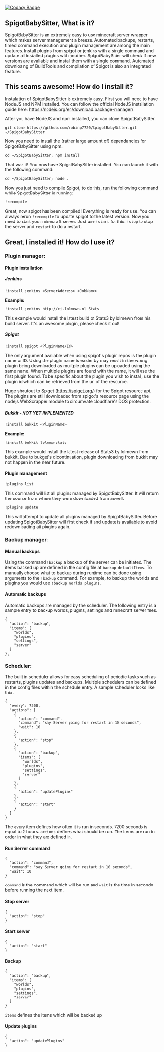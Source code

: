 [![Codacy Badge](https://api.codacy.com/project/badge/Grade/b7dae13cf2a44ca0b7e8fa26c30cc976)](https://www.codacy.com/app/Zeyphros/SpigotBabySitter?utm_source=github.com&utm_medium=referral&utm_content=robinp7720/SpigotBabySitter&utm_campaign=badger)

## SpigotBabySitter, What is it?
SpigotBabySitter is an extremely easy to use minecraft server wrapper which makes server management a breeze. Automated backups, restarts, timed command execution and plugin management are among the main features. Install plugins from spigot or jenkins with a single command and update all installed plugins with another. SpigotBabySitter will check if new versions are avaliable and install them with a single command. Automated downloaing of BuildTools and compilation of Spigot is also an integrated feature.

## This seams awesome! How do I install it?
Instalation of SpigotBabySitter is extremely easy. First you will need to have NodeJS and NPM installed. You can follow the official NodeJS installation guide here: https://nodejs.org/en/download/package-manager/

After you have NodeJS and npm installed, you can clone SpigotBabySitter.   
```
git clone https://github.com/robinp7720/SpigotBabySitter.git ~/SpigotBabySitter
```   
Now you need to install the (rather large amount of) dependancies for SpigotBabySitter using npm.   
```
cd ~/SpigotBabySitter; npm install
```   
That was it! You now have SpigotBabySitter installed. You can launch it with the following command:   
```
cd ~/SpigotBabySitter; node . 
```
Now you just need to compile Spigot, to do this, run the following command while SpigotBabySitter is running:   
```
!recompile
```
Great, now spigot has been compiled! Everything is ready for use. You can always rerun ```!recompile``` to update spigot to the latest version.
Now you need to start your minecraft server. Just use ```!start``` for this. ```!stop``` to stop the server and ```restart``` to do a restart.

## Great, I installed it! How do I use it?
### Plugin manager:
#### Plugin installation
##### Jenkins
```!install jenkins <ServerAddress> <JobName>```

**Example:**

```!install jenkins http://ci.lolmewn.nl Stats```

This example would install the latest build of Stats3 by lolmewn from his build server. It's an awesome plugin, please check it out!
##### Spigot
```!install spigot <PluginName/Id>```

The only argument avaliable when using spigot's plugin repos is the plugin name or ID. Using the plugin name is easier by may result in the wrong plugin being downloaded as mulitple plugins can be uploaded using the same name. When multiple plugins are found with the name, it will use the first plugin found. To be specific about the plugin you wish to install, use the plugin id which can be retrieved from the url of the resource.

Huge shoutout to Spiget (https://spiget.org/) for the Spigot resource api. The plugins are still downloaded from spigot's resource page using the nodejs WebScrapper module to circumvate cloudflare's DOS protection.

##### Bukkit - NOT YET IMPLEMENTED

```!install bukkit <PluginName>```

**Example:**

```!install bukkit lolmewnstats```

This example would install the latest release of Stats3 by lolmewn from bukkit. Due to bukget's dicontinuation, plugin downloading from bukkit may not happen in the near future.

#### Plugin management

```!plugins list```

This command will list all plugins managed by SpigotBabySitter. It will return the source from where they were downloaded from aswell.

```!plugins update```

This will attempt to update all plugins managed by SpigotBabySitter. Before updating SpigotBabySitter will first check if and update is available to avoid redownloading all plugins again.

### Backup manager:
#### Manual backups
Using the command ```!backup``` a backup of the server can be initiated. The items backed up are defined in the config file at ```backup.defaultItems```. To manually choose what to backup during runtime can be done using arguments to the ```!backup``` command. For example, to backup the worlds and plugins you would use ```!backup worlds plugins```.
#### Automatic backups
Automatic backups are managed by the scheduler.
The following entry is a sample entry to backup worlds, plugins, settings and minecraft server files.
```
{
  "action": "backup",
  "items": [
    "worlds",
    "plugins",
    "settings",
    "server"
  ]
},
```
### Scheduler:
The built in scheduler allows for easy scheduling of periodic tasks such as restarts, plugins updates and backups. Multiple schedulers can be defined in the config files within the schedule entry.
A sample scheduler looks like this:
```
{
  "every": 7200,
  "actions": [
    {
      "action": "command",
      "command": "say Server going for restart in 10 seconds",
      "wait": 10
    },
    {
      "action": "stop"
    },
    {
      "action": "backup",
      "items": [
        "worlds",
        "plugins",
        "settings",
        "server"
      ]
    },
    {
      "action": "updatePlugins"
    },
    {
      "action": "start"
    }
  ]
}
```
The ```every``` item defines how often it is run in seconds. 7200 seconds is equal to 2 hours. ```actions``` defines what should be run. The items are run in order in what they are defined in.

#### Run Server command
```
{
  "action": "command",
  "command": "say Server going for restart in 10 seconds",
  "wait": 10
}
```

```command``` is the command which will be run and ```wait``` is the time in seconds before running the next item.

#### Stop server
```
{
  "action": "stop"
}
```
#### Start server
```
{
  "action": "start"
}
```
#### Backup
```
{
  "action": "backup",
  "items": [
    "worlds",
    "plugins",
    "settings",
    "server"
  ]
}
```
```items``` defines the items which will be backed up
#### Update plugins
```
{
  "action": "updatePlugins"
}
```
